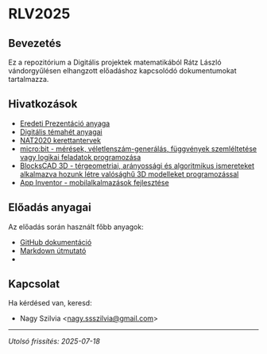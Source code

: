 # RLV2025

## Bevezetés

Ez a repozitórium a Digitális projektek matematikából Rátz László vándorgyűlésen elhangzott előadáshoz kapcsolódó dokumentumokat tartalmazza.


## Hivatkozások 

- [Eredeti Prezentáció anyaga](https://prezi.com/p/edit/yborjk3xwycp/)
- [Digitális témahét anyagai](https://digitalistemahet.hu/temahetrol)
- [NAT2020 kerettantervek](https://www.oktatas.hu/kozneveles/kerettantervek/2020_nat)
- [micro:bit - mérések, véletlenszám-generálás, függvények szemléltetése vagy logikai feladatok programozása](https://microbit.org/)
- [BlocksCAD 3D - térgeometriai, arányossági és algoritmikus ismereteket alkalmazva hozunk létre valósághű 3D modelleket programozással](https://www.blockscad3d.com/editor/)
- [App Inventor - mobilalkalmazások fejlesztése](https://appinventor.mit.edu/)


## Előadás anyagai

Az előadás során használt főbb anyagok:

- [GitHub dokumentáció](https://docs.github.com/)
- [Markdown útmutató](https://www.markdownguide.org/)
- 

## Kapcsolat

Ha kérdésed van, keresd:
- Nagy Szilvia &lt;nagy.ssszilvia@gmail.com&gt;

---
*Utolsó frissítés: 2025-07-18*
